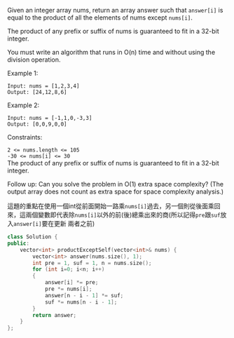 Given an integer array nums, return an array answer such that ``answer[i]`` is equal to the product of all the elements of nums except ``nums[i]``.

The product of any prefix or suffix of nums is guaranteed to fit in a 32-bit integer.

You must write an algorithm that runs in O(n) time and without using the division operation.

 

Example 1:
```
Input: nums = [1,2,3,4]
Output: [24,12,8,6]
```
Example 2:
```
Input: nums = [-1,1,0,-3,3]
Output: [0,0,9,0,0]
 ```
 
Constraints:  
  
``2 <= nums.length <= 105``  
``-30 <= nums[i] <= 30``  
The product of any prefix or suffix of nums is guaranteed to fit in a 32-bit integer.  
 

Follow up: Can you solve the problem in O(1) extra space complexity? (The output array does not count as extra space for space complexity analysis.)
  
這題的重點在使用一個int從前面開始一路乘``nums[i]``過去，另一個則從後面乘回來，這兩個變數即代表除``nums[i]``以外的前(後)總乘出來的商(所以記得``pre``跟``suf``放入``answer[i]``要在更新
兩者之前)
```c++
class Solution {
public:
    vector<int> productExceptSelf(vector<int>& nums) {
        vector<int> answer(nums.size(), 1);
        int pre = 1, suf = 1, n = nums.size();
        for (int i=0; i<n; i++)
        {
            answer[i] *= pre;
            pre *= nums[i];
            answer[n - i - 1] *= suf;
            suf *= nums[n - i - 1];
        }
        return answer;
    }
};
```
